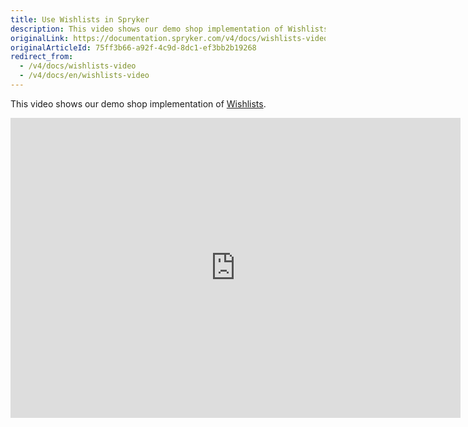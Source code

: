 ```yaml
---
title: Use Wishlists in Spryker
description: This video shows our demo shop implementation of Wishlists.
originalLink: https://documentation.spryker.com/v4/docs/wishlists-video
originalArticleId: 75ff3b66-a92f-4c9d-8dc1-ef3bb2b19268
redirect_from:
  - /v4/docs/wishlists-video
  - /v4/docs/en/wishlists-video
---
```


This video shows our demo shop implementation of [Wishlists](/docs/scos/dev/features/202001.0/wishlist/wishlist.html).

<iframe src="https://fast.wistia.net/embed/iframe/g7hzsa9xw7" title="Wihlists" allowtransparency="true" frameborder="0" scrolling="no" class="wistia_embed" name="wistia_embed" allowfullscreen="0" mozallowfullscreen="0" webkitallowfullscreen="0" oallowfullscreen="0" msallowfullscreen="0" width="720" height="480"></iframe>
